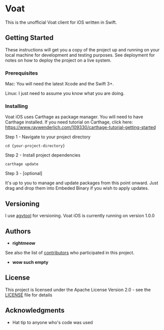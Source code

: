 # Voat

This is the unofficial Voat client for iOS written in Swift.

## Getting Started

These instructions will get you a copy of the project up and running on your local machine for development and testing purposes. See deployment for notes on how to deploy the project on a live system.

### Prerequisites

Mac: You will need the latest Xcode and the Swift 3+.

Linux: I just need to assume you know what you are doing.

### Installing

Voat iOS uses Carthage as package manager. You will need to have Carthage installed. If you need tutorial on Carthage, click here: https://www.raywenderlich.com/109330/carthage-tutorial-getting-started

Step 1 - Navigate to your project directory

```
cd {your-project-directory}
```

Step 2 - Install project dependencies

```
carthage update
```

Step 3 - [optional]

It's up to you to manage and update packages from this point onward. Just drag and drop them into Embeded Binary if you wish to apply updates.

## Versioning

I use [agvtool](https://developer.apple.com/library/content/qa/qa1827/_index.html) for versioning. Voat iOS is currently running on version 1.0.0

## Authors

* **rightmeow**

See also the list of [contributors](https://github.com/your/project/contributors) who participated in this project.
* **wow such empty**

## License

This project is licensed under the Apache License Version 2.0 - see the [LICENSE](LICENSE) file for details

## Acknowledgments

* Hat tip to anyone who's code was used
